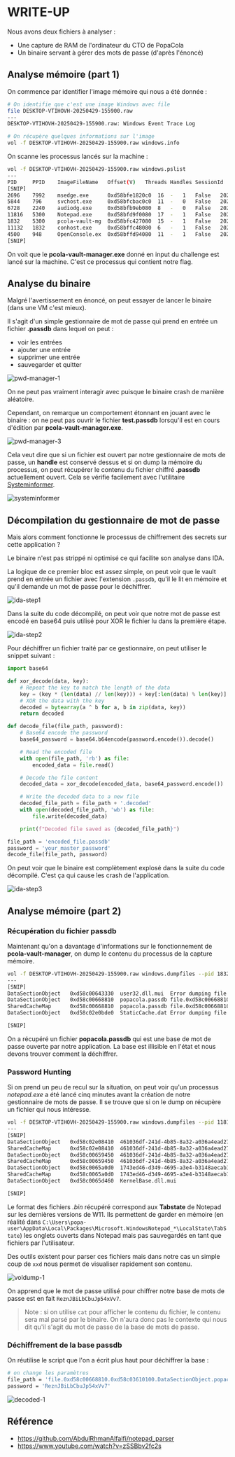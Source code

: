 # WRITE-UP 

Nous avons deux fichiers à analyser :

- Une capture de RAM de l'ordinateur du CTO de PopaCola
- Un binaire servant à gérer des mots de passe (d'après l'énoncé)

## Analyse mémoire (part 1)

On commence par identifier l'image mémoire qui nous a été donnée :

```bash
# On identifie que c'est une image Windows avec file 
file DESKTOP-VTIHOVH-20250429-155900.raw
---
DESKTOP-VTIHOVH-20250429-155900.raw: Windows Event Trace Log
```

```bash
# On récupère quelques informations sur l'image
vol -f DESKTOP-VTIHOVH-20250429-155900.raw windows.info
```

On scanne les processus lancés sur la machine :

```bash
vol -f DESKTOP-VTIHOVH-20250429-155900.raw windows.pslist
---
PID	    PPID	ImageFileName	Offset(V)	Threads	Handles	SessionId	Wow64	CreateTime	ExitTime	File output
[SNIP]
2696	7992	msedge.exe	    0xd58bfe1820c0	16	-	1	False	2025-04-29 15:47:23.000000 UTC	N/A	Disabled
5844	796	    svchost.exe 	0xd58bfcbac0c0	11	-	0	False	2025-04-29 15:47:41.000000 UTC	N/A	Disabled
6728	2240	audiodg.exe	    0xd58bfb9eb080	8	-	0	False	2025-04-29 15:47:43.000000 UTC	N/A	Disabled
11816	5300	Notepad.exe	    0xd58bfd9f0080	17	-	1	False	2025-04-29 15:58:38.000000 UTC	N/A	Disabled
1832	5300	pcola-vault-mg	0xd58bfc427080	15	-	1	False	2025-04-29 15:58:43.000000 UTC	N/A	Disabled
11132	1832	conhost.exe	    0xd58bffc48080	6	-	1	False	2025-04-29 15:58:43.000000 UTC	N/A	Disabled
4500	948	    OpenConsole.ex	0xd58bffd94080	11	-	1	False	2025-04-29 15:58:43.000000 UTC	N/A	Disabled
[SNIP]
```

On voit que le **pcola-vault-manager.exe** donné en input du challenge est lancé sur la machine.
C'est ce processus qui contient notre flag.

## Analyse du binaire

Malgré l'avertissement en énoncé, on peut essayer de lancer le binaire (dans une VM c'est mieux).

Il s'agit d'un simple gestionnaire de mot de passe qui prend en entrée un fichier **.passdb** dans lequel on peut :

- voir les entrées
- ajouter une entrée
- supprimer une entrée
- sauvegarder et quitter

![pwd-manager-1](assets/pwd-manager-1.png)

On ne peut pas vraiment interagir avec puisque le binaire crash de manière aléatoire.

Cependant, on remarque un comportement étonnant en jouant avec le binaire : on ne peut pas ouvrir le fichier **test.passdb** lorsqu'il est en cours d'édition par **pcola-vault-manager.exe**.

![pwd-manager-3](assets/pwd-manager-3.png)

Cela veut dire que si un fichier est ouvert par notre gestionnaire de mots de passe, un **handle** est conservé dessus et si on dump la mémoire du processus, on peut récupérer le contenu du fichier chiffré **.passdb** actuellement ouvert.
Cela se vérifie facilement avec l'utilitaire [Systeminformer](https://systeminformer.com/).

![systeminformer](assets/systeminformer.png)

## Décompilation du gestionnaire de mot de passe

Mais alors comment fonctionne le processus de chiffrement des secrets sur cette application ?

Le binaire n'est pas strippé ni optimisé ce qui facilite son analyse dans IDA.

La logique de ce premier bloc est assez simple, on peut voir que le vault prend en entrée un fichier avec l'extension `.passdb`, qu'il le lit en mémoire et qu'il demande un mot de passe pour le déchiffrer.

![ida-step1](assets/ida-step1.png)

Dans la suite du code décompilé, on peut voir que notre mot de passe est encodé en base64 puis utilisé pour XOR le fichier lu dans la première étape.

![ida-step2](assets/ida-step2.png)

Pour déchiffrer un fichier traité par ce gestionnaire, on peut utiliser le snippet suivant :

```python
import base64

def xor_decode(data, key):
    # Repeat the key to match the length of the data
    key = (key * (len(data) // len(key))) + key[:len(data) % len(key)]
    # XOR the data with the key
    decoded = bytearray(a ^ b for a, b in zip(data, key))
    return decoded

def decode_file(file_path, password):
    # Base64 encode the password
    base64_password = base64.b64encode(password.encode()).decode()

    # Read the encoded file
    with open(file_path, 'rb') as file:
        encoded_data = file.read()

    # Decode the file content
    decoded_data = xor_decode(encoded_data, base64_password.encode())

    # Write the decoded data to a new file
    decoded_file_path = file_path + '.decoded'
    with open(decoded_file_path, 'wb') as file:
        file.write(decoded_data)

    print(f"Decoded file saved as {decoded_file_path}")

file_path = 'encoded_file.passdb'
password = 'your_master_password'
decode_file(file_path, password)
```

On peut voir que le binaire est complètement explosé dans la suite du code décompilé.
C'est ça qui cause les crash de l'application.

![ida-step3](assets/ida-step3.png)

## Analyse mémoire (part 2)

### Récupération du fichier passdb

Maintenant qu'on a davantage d'informations sur le fonctionnement de **pcola-vault-manager**, on dump le contenu du processus de la capture mémoire.

```bash
vol -f DESKTOP-VTIHOVH-20250429-155900.raw windows.dumpfiles --pid 1832
---
[SNIP]
DataSectionObject	0xd58c00643330	user32.dll.mui	Error dumping file
DataSectionObject	0xd58c00668810	popacola.passdb	file.0xd58c00668810.0xd58c03610100.DataSectionObject.popacola.passdb.dat
SharedCacheMap	    0xd58c00668810	popacola.passdb	file.0xd58c00668810.0xd58bf85de010.SharedCacheMap.popacola.passdb.vacb
DataSectionObject	0xd58c02e0bde0	StaticCache.dat	Error dumping file

[SNIP]
```

On a récupéré un fichier **popacola.passdb** qui est une base de mot de passe ouverte par notre application.
La base est illisible en l'état et nous devons trouver comment la déchiffrer.

### Password Hunting

Si on prend un peu de recul sur la situation, on peut voir qu'un processus *notepad.exe* a été lancé cinq minutes avant la création de notre gestionnaire de mots de passe.
Il se trouve que si on le dump on récupère un fichier qui nous intéresse.

```bash
vol -f DESKTOP-VTIHOVH-20250429-155900.raw windows.dumpfiles --pid 11816
---
[SNIP]
DataSectionObject	0xd58c02e08410	461036df-241d-4b85-8a32-a036a4ead270.0.bin	Error dumping file
SharedCacheMap	    0xd58c02e08410	461036df-241d-4b85-8a32-a036a4ead270.0.bin	file.0xd58c02e08410.0xd58bfb9064d0.SharedCacheMap.461036df-241d-4b85-8a32-a036a4ead270.0.bin.vacb
DataSectionObject	0xd58c00659450	461036df-241d-4b85-8a32-a036a4ead270.1.bin	file.0xd58c00659450.0xd58bfd7c6440.DataSectionObject.461036df-241d-4b85-8a32-a036a4ead270.1.bin.dat
SharedCacheMap	    0xd58c00659450	461036df-241d-4b85-8a32-a036a4ead270.1.bin	file.0xd58c00659450.0xd58bfbd439e0.SharedCacheMap.461036df-241d-4b85-8a32-a036a4ead270.1.bin.vacb
DataSectionObject	0xd58c0065a0d0	1743ed46-d349-4695-a3e4-b3148aecab16.bin	file.0xd58c0065a0d0.0xd58c02c9b840.DataSectionObject.1743ed46-d349-4695-a3e4-b3148aecab16.bin.dat
SharedCacheMap	    0xd58c0065a0d0	1743ed46-d349-4695-a3e4-b3148aecab16.bin	file.0xd58c0065a0d0.0xd58bfd7d8cd0.SharedCacheMap.1743ed46-d349-4695-a3e4-b3148aecab16.bin.vacb
DataSectionObject	0xd58c0065d460	KernelBase.dll.mui	                        file.0xd58c0065d460.0xd58bfa7b3470.DataSectionObject.KernelBase.dll.mui.dat

[SNIP]
```

Le format des fichiers *.bin* récupéré correspond aux **Tabstate** de Notepad sur les dernières versions de W11.
Ils permettent de garder en mémoire (en réalité dans `C:\Users\popa-user\AppData\Local\Packages\Microsoft.WindowsNotepad_*\LocalState\TabState`) les onglets ouverts dans Notepad mais pas sauvegardés en tant que fichiers par l'utilisateur.

Des outils existent pour parser ces fichiers mais dans notre cas un simple coup de `xxd` nous permet de visualiser rapidement son contenu.

![voldump-1](assets/voldump-1.png)

On apprend que le mot de passe utilisé pour chiffrer notre base de mots de passe est en fait `ReznJBiLbCbuJp54xVv7`.

> Note : si on utilise `cat` pour afficher le contenu du fichier, le contenu sera mal parsé par le binaire. On n'aura donc pas le contexte qui nous dit qu'il s'agit du mot de passe de la base de mots de passe.

### Déchiffrement de la base passdb

On réutilise le script que l'on a écrit plus haut pour déchiffrer la base :

```bash
# on change les paramètres
file_path = 'file.0xd58c00668810.0xd58c03610100.DataSectionObject.popacola.passdb.dat'
password = 'ReznJBiLbCbuJp54xVv7'
```

![decoded-1](assets/decoded-1.png)

## Référence

- https://github.com/AbdulRhmanAlfaifi/notepad_parser
- https://www.youtube.com/watch?v=zSSBbv2fc2s

